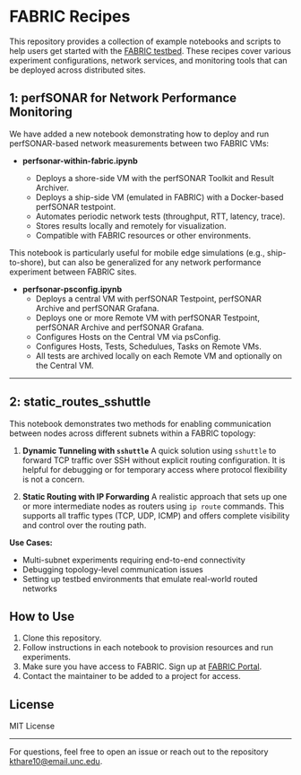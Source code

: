 # FABRIC Recipes

This repository provides a collection of example notebooks and scripts to help users get started with the [FABRIC testbed](https://portal.fabric-testbed.net/). These recipes cover various experiment configurations, network services, and monitoring tools that can be deployed across distributed sites.

## 1: perfSONAR for Network Performance Monitoring

We have added a new notebook demonstrating how to deploy and run perfSONAR-based network measurements between two FABRIC VMs:

* **perfsonar-within-fabric.ipynb**

  * Deploys a shore-side VM with the perfSONAR Toolkit and Result Archiver.
  * Deploys a ship-side VM (emulated in FABRIC) with a Docker-based perfSONAR testpoint.
  * Automates periodic network tests (throughput, RTT, latency, trace).
  * Stores results locally and remotely for visualization.
  * Compatible with FABRIC resources or other environments.

This notebook is particularly useful for mobile edge simulations (e.g., ship-to-shore), but can also be generalized for any network performance experiment between FABRIC sites.

* **perfsonar-psconfig.ipynb**
  *  Deploys a central VM with perfSONAR Testpoint, perfSONAR Archive and perfSONAR Grafana.
  *  Deploys one or more Remote VM with perfSONAR Testpoint, perfSONAR Archive and perfSONAR Grafana.
  *  Configures Hosts on the Central VM via psConfig.
  *  Configures Hosts, Tests, Schedulues, Tasks on Remote VMs.
  *  All tests are archived locally on each Remote VM and optionally on the Central VM.

---

## 2:  static_routes_sshuttle

This notebook demonstrates two methods for enabling communication between nodes across different subnets within a FABRIC topology:

1. **Dynamic Tunneling with `sshuttle`**
   A quick solution using `sshuttle` to forward TCP traffic over SSH without explicit routing configuration. It is helpful for debugging or for temporary access where protocol flexibility is not a concern.

2. **Static Routing with IP Forwarding**
   A realistic approach that sets up one or more intermediate nodes as routers using `ip route` commands. This supports all traffic types (TCP, UDP, ICMP) and offers complete visibility and control over the routing path.

**Use Cases:**

* Multi-subnet experiments requiring end-to-end connectivity
* Debugging topology-level communication issues
* Setting up testbed environments that emulate real-world routed networks

## How to Use

1. Clone this repository.
2. Follow instructions in each notebook to provision resources and run experiments.
3. Make sure you have access to FABRIC. Sign up at [FABRIC Portal](https://portal.fabric-testbed.net/).
4. Contact the maintainer to be added to a project for access.

## License

MIT License

---

For questions, feel free to open an issue or reach out to the repository kthare10@email.unc.edu.
